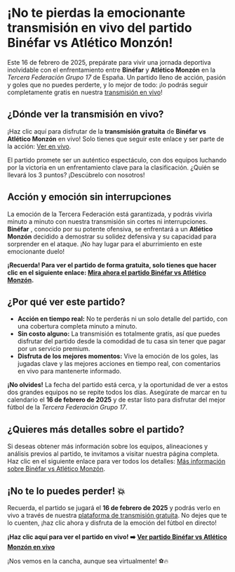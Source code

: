 # ¡No te pierdas la emocionante transmisión en vivo del partido Binéfar vs Atlético Monzón!

Este 16 de febrero de 2025, prepárate para vivir una jornada deportiva inolvidable con el enfrentamiento entre **Binéfar** y **Atlético Monzón** en la _Tercera Federación Grupo 17_ de España. Un partido lleno de acción, pasión y goles que no puedes perderte, y lo mejor de todo: ¡lo podrás seguir completamente gratis en nuestra [transmisión en vivo](https://tinyurl.com/livestreamfreeo?st=Bin%C3%A9far+vs+Atl%C3%A9tico+Monz%C3%B3n&si=gh)!

## ¿Dónde ver la transmisión en vivo?

¡Haz clic aquí para disfrutar de la **transmisión gratuita** de **Binéfar vs Atlético Monzón** en vivo! Solo tienes que seguir este enlace y ser parte de la acción: [Ver en vivo](https://tinyurl.com/livestreamfreeo?st=Bin%C3%A9far+vs+Atl%C3%A9tico+Monz%C3%B3n&si=gh).

El partido promete ser un auténtico espectáculo, con dos equipos luchando por la victoria en un enfrentamiento clave para la clasificación. ¿Quién se llevará los 3 puntos? ¡Descúbrelo con nosotros!

## Acción y emoción sin interrupciones

La emoción de la Tercera Federación está garantizada, y podrás vivirla minuto a minuto con nuestra transmisión sin cortes ni interrupciones. **Binéfar** , conocido por su potente ofensiva, se enfrentará a un **Atlético Monzón** decidido a demostrar su solidez defensiva y su capacidad para sorprender en el ataque. ¡No hay lugar para el aburrimiento en este emocionante duelo!

**¡Recuerda! Para ver el partido de forma gratuita, solo tienes que hacer clic en el siguiente enlace: [Mira ahora el partido Binéfar vs Atlético Monzón](https://tinyurl.com/livestreamfreeo?st=Bin%C3%A9far+vs+Atl%C3%A9tico+Monz%C3%B3n&si=gh).**

## ¿Por qué ver este partido?

- **Acción en tiempo real:** No te perderás ni un solo detalle del partido, con una cobertura completa minuto a minuto.
- **Sin costo alguno:** La transmisión es totalmente gratis, así que puedes disfrutar del partido desde la comodidad de tu casa sin tener que pagar por un servicio premium.
- **Disfruta de los mejores momentos:** Vive la emoción de los goles, las jugadas clave y las mejores acciones en tiempo real, con comentarios en vivo para mantenerte informado.

**¡No olvides!** La fecha del partido está cerca, y la oportunidad de ver a estos dos grandes equipos no se repite todos los días. Asegúrate de marcar en tu calendario el **16 de febrero de 2025** y de estar listo para disfrutar del mejor fútbol de la _Tercera Federación Grupo 17_.

## ¿Quieres más detalles sobre el partido?

Si deseas obtener más información sobre los equipos, alineaciones y análisis previos al partido, te invitamos a visitar nuestra página completa. Haz clic en el siguiente enlace para ver todos los detalles: [Más información sobre Binéfar vs Atlético Monzón](https://tinyurl.com/livestreamfreeo?st=Bin%C3%A9far+vs+Atl%C3%A9tico+Monz%C3%B3n&si=gh).

## ¡No te lo puedes perder! 💥

Recuerda, el partido se jugará el **16 de febrero de 2025** y podrás verlo en vivo a través de nuestra [plataforma de transmisión gratuita](https://tinyurl.com/livestreamfreeo?st=Bin%C3%A9far+vs+Atl%C3%A9tico+Monz%C3%B3n&si=gh). No dejes que te lo cuenten, ¡haz clic ahora y disfruta de la emoción del fútbol en directo!

**¡Haz clic aquí para ver el partido en vivo! ➡️ [Ver partido Binéfar vs Atlético Monzón en vivo](https://tinyurl.com/livestreamfreeo?st=Bin%C3%A9far+vs+Atl%C3%A9tico+Monz%C3%B3n&si=gh)**

¡Nos vemos en la cancha, aunque sea virtualmente! ⚽🔥
